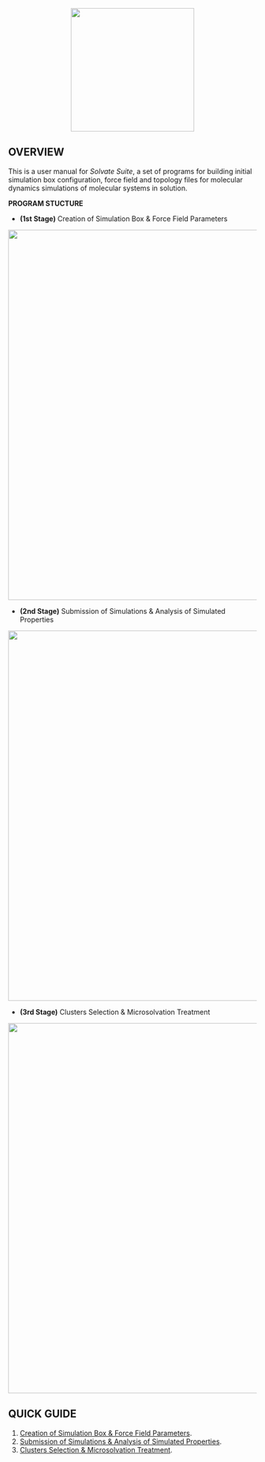 <div align="center">
<img src="https://user-images.githubusercontent.com/69423088/253824433-a6b55273-b084-4283-a0b6-b8d40bc52890.png" width="250px"/>
</div>

## OVERVIEW

This is a user manual for _Solvate Suite_, a set of programs for building initial simulation box configuration, force field and topology files for molecular dynamics simulations of molecular systems in solution.

**PROGRAM STUCTURE**

* **(1st Stage)** Creation of Simulation Box & Force Field Parameters

<div align="center">
<img src="https://github.com/otaviolsantana/solvate/assets/69423088/cf13d12e-1b75-411c-a058-0317c1b7d890" width="750px"/>
</div>

* **(2nd Stage)** Submission of Simulations & Analysis of Simulated Properties

<div align="center">
<img src="https://github.com/otaviolsantana/solvate/assets/69423088/f4d64def-8bed-440c-86b1-bf35764036bd" width="750px"/>
</div>

* **(3rd Stage)** Clusters Selection & Microsolvation Treatment

<div align="center">
<img src="https://github.com/user-attachments/assets/af0406bd-35f7-4bd5-87ca-1dba22bdf998" width="750px"/>
</div>

## QUICK GUIDE

1. [Creation of Simulation Box & Force Field Parameters](https://github.com/otaviolsantana/solvate/blob/main/manual/stages/1st_Stage.md).
2. [Submission of Simulations & Analysis of Simulated Properties](https://github.com/otaviolsantana/solvate/blob/main/manual/stages/2nd_Stage.md).
3. [Clusters Selection & Microsolvation Treatment](https://github.com/otaviolsantana/solvate/blob/main/manual/stages/3rd_Stage.md).
